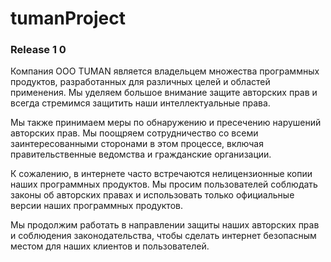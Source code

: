 # tumanProject
<h3><b>Release 1 0</b></h3>
Компания ООО TUMAN является владельцем множества программных продуктов, разработанных для различных целей и областей применения. Мы уделяем большое внимание защите авторских прав и всегда стремимся защитить наши интеллектуальные права.

Мы также принимаем меры по обнаружению и пресечению нарушений авторских прав. Мы поощряем сотрудничество со всеми заинтересованными сторонами в этом процессе, включая правительственные ведомства и гражданские организации.

К сожалению, в интернете часто встречаются нелицензионные копии наших программных продуктов. Мы просим пользователей соблюдать законы об авторских правах и использовать только официальные версии наших программных продуктов.

Мы продолжим работать в направлении защиты наших авторских прав и соблюдения законодательства, чтобы сделать интернет безопасным местом для наших клиентов и пользователей.
